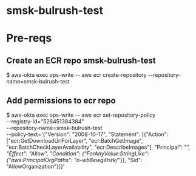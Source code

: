 # smsk-bulrush-test

# Pre-reqs

## Create an ECR repo smsk-bulrush-test

$ aws-okta exec ops-write -- aws ecr create-repository --repository-name=smsk-bulrush-test

## Add permissions to ecr repo

$ aws-okta exec ops-write -- aws ecr set-repository-policy \
  --registry-id="528451384384" \
  --repository-name=smsk-bulrush-test \
  --policy-text='{"Version": "2008-10-17", "Statement": [{"Action": ["ecr:GetDownloadUrlForLayer", "ecr:BatchGetImage", "ecr:BatchCheckLayerAvailability", "ecr:DescribeImages"], "Principal": "*", "Effect": "Allow", "Condition": {"ForAnyValue:StringLike": {"aws:PrincipalOrgPaths": "o-wb8ewg4hzk/*"}}, "Sid": "AllowOrganization"}]}'

